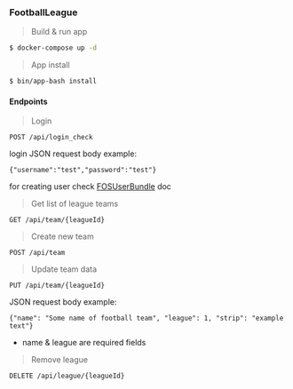 ### FootballLeague

> Build & run app

```sh
$ docker-compose up -d
```
> App install

```sh
$ bin/app-bash install
```

#### Endpoints

> Login
```
POST /api/login_check 
```
login JSON request body example:
```
{"username":"test","password":"test"}
```
for creating user check [FOSUserBundle](https://symfony.com/doc/2.0/bundles/FOSUserBundle/command_line_tools.html#create-a-user) doc

> Get list of league teams
```
GET /api/team/{leagueId} 
```
> Create new team
```
POST /api/team 
```
> Update team data
```
PUT /api/team/{leagueId} 
```
JSON request body example:
```
{"name": "Some name of football team", "league": 1, "strip": "example text"}
```
* name & league are required fields

> Remove league
```
DELETE /api/league/{leagueId} 
```
